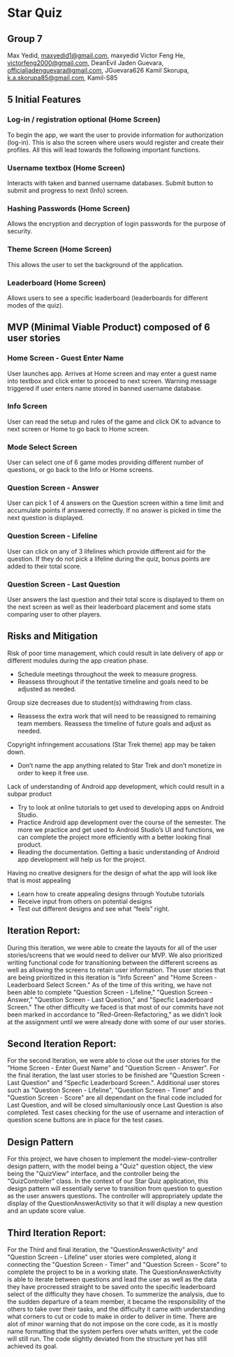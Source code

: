 # Star Quiz

## Group 7

Max Yedid, maxyedid1@gmail.com, maxyedid
Victor Feng He, victorfeng2000@gmail.com, DeanEvil
Jaden Guevara, officialjadenguevara@gmail.com, JGuevara626
Kamil Skorupa, k.a.skorupa85@gmail.com, Kamil-S85

## 5 Initial Features

### Log-in / registration optional (Home Screen)
To begin the app, we want the user to provide information for authorization (log-in). 
This is also the screen where users would register and create their profiles. 
All this will lead towards the following important functions. 

### Username textbox (Home Screen)
Interacts with taken and banned username databases. 
Submit button to submit and progress to next (Info) screen.

### Hashing Passwords (Home Screen)
Allows the encryption and decryption of login passwords for the purpose of security.

### Theme Screen (Home Screen)
This allows the user to set the background of the application.

### Leaderboard (Home Screen)
Allows users to see a specific leaderboard (leaderboards for different modes of the quiz).

## MVP (Minimal Viable Product) composed of 6 user stories

### Home Screen - Guest Enter Name
User launches app. Arrives at Home screen and may enter a guest name into textbox and click enter to proceed to next screen. Warning message triggered if user enters
name stored in banned username database.

### Info Screen
User can read the setup and rules of the game and click OK to advance to next screen or Home to go back to Home screen.

### Mode Select Screen
User can select one of 6 game modes providing different number of questions, or go back to the Info or Home screens.

### Question Screen - Answer
User can pick 1 of 4 answers on the Question screen within a time limit and accumulate points if answered correctly. If no answer is picked in time the next question
is displayed.

### Question Screen - Lifeline
User can click on any of 3 lifelines which provide different aid for the question. If they do not pick a lifeline during the quiz, bonus points are added to their
total score.

### Question Screen - Last Question
User answers the last question and their total score is displayed to them on the next screen as well as their leaderboard placement and some stats comparing user to
other players.

## Risks and Mitigation
Risk of poor time management, which could result in late delivery of app or 
different modules during the app creation phase.
- Schedule meetings throughout the week to measure progress.
- Reassess throughout if the tentative timeline and goals need to be adjusted as needed.

Group size decreases due to student(s) withdrawing from class.
- Reassess the extra work that will need to be reassigned to remaining team members. 
Reassess the timeline of future goals and adjust as needed.

Copyright infringement accusations (Star Trek theme) app may be taken down.
- Don’t name the app anything related to Star Trek and don’t monetize in order to keep it free use.

Lack of understanding of Android app development, which could result in a subpar product
- Try to look at online tutorials to get used to developing apps on Android Studio.
- Practice Android app development over the course of the semester. The more 
  we practice and get used to 
  Android Studio’s UI and functions, we can complete the project more 
  efficiently with a better looking final product.
- Reading the documentation. Getting a basic understanding of Android app 
  development will help us for the project.

Having no creative designers for the design of what the app will look like that is most appealing
- Learn how to create appealing designs through Youtube tutorials
- Receive input from others on potential designs
- Test out different designs and see what “feels” right.

## Iteration Report:
During this iteration, we were able to create the layouts for all of the user stories/screens that we would need to deliver our MVP.
We also prioritized writing functional code for transitioning between the different screens as well as allowing the screens to retain
user information. The user stories that are being prioritized in this iteration is "Info Screen" and "Home Screen - Leaderboard Select Screen." 
As of the time of this writing, we have not been able to complete "Question Screen - Lifeline,"
"Question Screen - Answer," "Question Screen - Last Question," and "Specfic Leaderboard Screen." The other difficulty we faced is that most of our
commits have not been marked in accordance to "Red-Green-Refactoring," as we didn't look at the assignment until we were already done with
some of our user stories.

## Second Iteration Report:
For the second Iteration, we were able to close out the user stories for the "Home Screen - Enter Guest Name" and "Question Screen - Answer". For the final iteration, the last user stories to be finished are "Question Screen - Last Question" and "Specfic Leaderboard Screen.". Additional user stores such as "Question Screen - Lifeline", "Question Screen - Timer" and "Question Screen - Score" are all dependant on the final code included for Last Question, and will be closed simultaniously once Last Question is also completed. Test cases checking for the use of username and interaction of question scene buttons are in place for the test cases. 

## Design Pattern 
For this project, we have chosen to implement the model-view-controller design pattern, with the model being a "Quiz" question object, the view being the "QuizView" interface, and the controller being the "QuizController" class. In the context of our Star Quiz application, this design pattern will essentially serve to transition from question to question as the user answers questions. The controller will appropriately update the display of the QuestionAnswerActivity so that it will display a new question and an update score value.   

## Third Iteration Report:
For the Third and final iteration, the "QuestionAnswerActivity" and "Question Screen - Lifeline" user stories were completed, along it connecting the "Question Screen - Timer" and "Question Screen - Score" to complete the project to be in a working state. The QuestionAnswerActivity is able to iterate between questions and lead the user as well as the data they have procressed straight to be saved onto the specific leaderboard select of the difficulty they have chosen. To summerize the analysis, due to the sudden departure of a team member, it became the responsibility of the others to take over their tasks, and the difficulty it came with understanding what corners to cut or code to make in order to deliver in time. There are alot of minor warning that do not impose on the core code, as it is mostly name formatting that the system perfers over whats written, yet the code will still run. The code slightly deviated from the structure yet has still achieved its goal.
